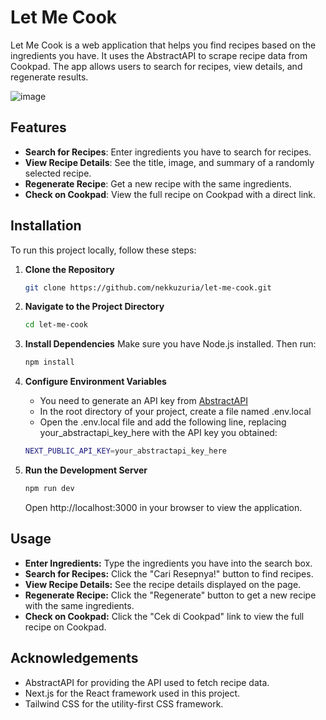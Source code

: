 # Let Me Cook

Let Me Cook is a web application that helps you find recipes based on the ingredients you have. It uses the AbstractAPI to scrape recipe data from Cookpad. The app allows users to search for recipes, view details, and regenerate results.

![image](https://github.com/user-attachments/assets/70a0934c-4e4e-4293-9f93-a0cecca4911e)


## Features

- **Search for Recipes**: Enter ingredients you have to search for recipes.
- **View Recipe Details**: See the title, image, and summary of a randomly selected recipe.
- **Regenerate Recipe**: Get a new recipe with the same ingredients.
- **Check on Cookpad**: View the full recipe on Cookpad with a direct link.

## Installation

To run this project locally, follow these steps:

1. **Clone the Repository**

   ```bash
   git clone https://github.com/nekkuzuria/let-me-cook.git
   ```
2. **Navigate to the Project Directory**
   ```bash
   cd let-me-cook
   ```   
3. **Install Dependencies**
   Make sure you have Node.js installed. Then run:
   ```bash
   npm install
   ```  
4. **Configure Environment Variables**
   - You need to generate an API key from [AbstractAPI](https://www.abstractapi.com/)
   - In the root directory of your project, create a file named .env.local
   - Open the .env.local file and add the following line, replacing your_abstractapi_key_here with the API key you obtained:
   ```bash
   NEXT_PUBLIC_API_KEY=your_abstractapi_key_here
   ```  
5. **Run the Development Server**
   ```bash
   npm run dev
   ```  
   Open http://localhost:3000 in your browser to view the application.

## Usage
- **Enter Ingredients:** Type the ingredients you have into the search box.
- **Search for Recipes:** Click the "Cari Resepnya!" button to find recipes.
- **View Recipe Details:** See the recipe details displayed on the page.
- **Regenerate Recipe:** Click the "Regenerate" button to get a new recipe with the same ingredients.
- **Check on Cookpad:** Click the "Cek di Cookpad" link to view the full recipe on Cookpad.

## Acknowledgements
- AbstractAPI for providing the API used to fetch recipe data.
- Next.js for the React framework used in this project.
- Tailwind CSS for the utility-first CSS framework.
